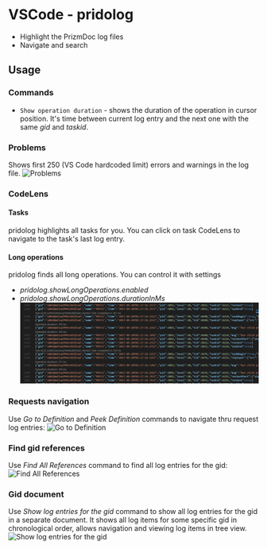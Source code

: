 # VSCode  - pridolog

- Highlight the PrizmDoc log files
- Navigate and search

## Usage

### Commands

* `Show operation duration` - shows the duration of the operation in cursor position. It's time between current log entry and the next one with the same *gid* and *taskid*.

### Problems

Shows first 250 (VS Code hardcoded limit) errors and warnings in the log file.
![Problems](./tutorial-gifs/problems.gif)

### CodeLens

#### Tasks
pridolog highlights all tasks for you. You can click on task CodeLens to navigate to the task's last log entry.

#### Long operations
pridolog finds all long operations. You can control it with settings
- *pridolog.showLongOperations.enabled*
- *pridolog.showLongOperations.durationInMs*
![CodeLens](https://raw.githubusercontent.com/siavol/pridolog/a001d24b7b7ffdd4f4710e20b276670406124af9/client/tutorial-gifs/code-lens-tasks.png)

### Requests navigation
Use *Go to Definition* and *Peek Definition* commands to navigate thru request log entries:
![Go to Definition](https://media.githubusercontent.com/media/siavol/pridolog/main/client/tutorial-gifs/go_to_definition.gif)

### Find gid references
Use *Find All References* command to find all log entries for the gid:
![Find All References](https://media.githubusercontent.com/media/siavol/pridolog/main/client/tutorial-gifs/find_all_references.gif)

### Gid document
Use *Show log entries for the gid* command to show all log entries for the gid in a separate document. It shows all log items for some specific gid in chronological order, 
allows navigation and viewing log items in tree view.
![Show log entries for the gid](https://media.githubusercontent.com/media/siavol/pridolog/main/client/tutorial-gifs/gid_document.gif)